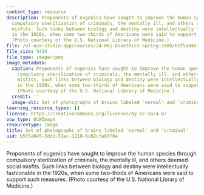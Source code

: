 ```yaml
---
content_type: resource
description: Proponents of eugenics have sought to improve the human species through
  compulsory sterilization of criminals, the mentally ill, and others deemed social
  misfits. Such links between biology and destiny were intellectually fashionable
  in the 1920s, when some two-thirds of Americans were said to support such measures.
  (Photo courtesy of the U.S. National Library of Medicine.)
file: /ol-ocw-studio-app/courses/24-06j-bioethics-spring-2009/b5f5a9453ddd51ec12106c02cfa8ff6e_24-06js09-th.jpg
file_size: 9434
file_type: image/jpeg
image_metadata:
  caption: Proponents of eugenics have sought to improve the human species through
    compulsory sterilization of criminals, the mentally ill, and others deemed social
    misfits. Such links between biology and destiny were intellectually fashionable
    in the 1920s, when some two-thirds of Americans were said to support such measures.
    (Photo courtesy of the U.S. National Library of Medicine.)
  credit: ''
  image-alt: Set of photographs of brains labeled 'normal' and 'criminal'.
learning_resource_types: []
license: https://creativecommons.org/licenses/by-nc-sa/4.0/
ocw_type: OCWImage
resourcetype: Image
title: Set of photographs of brains labeled 'normal' and 'criminal'
uid: b5f5a945-3ddd-51ec-1210-6c02cfa8ff6e
---
```

Proponents of eugenics have sought to improve the human species through compulsory sterilization of criminals, the mentally ill, and others deemed social misfits. Such links between biology and destiny were intellectually fashionable in the 1920s, when some two-thirds of Americans were said to support such measures. (Photo courtesy of the U.S. National Library of Medicine.)